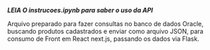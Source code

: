 ***LEIA O *instrucoes.ipynb* para saber o uso da API***

Arquivo preparado para fazer consultas no banco de dados Oracle, buscando produtos cadastrados
e enviar como arquivo JSON, para consumo de Front em React next.js, passando os dados via Flask.